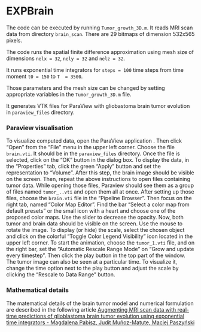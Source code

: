 # EXPBrain
The code can be executed by running `Tumor_growth_3D.m`.   It reads MRI scan data from directory  `brain_scan`. There are 29 bitmaps of dimension 532x565 pixels.

The code runs the spatial finite difference approximation using mesh size of  dimensions `nelx = 32`, `nely = 32` and `nelz = 32`. 
  
It runs exponential time integrators for `steps = 100` time steps from time moment `t0 = 150` to `T  = 3500`. 

Those parameters and the mesh size can be changed by setting appropriate variables in the `Tumor_growth_3D.m` file.
  
It generates VTK files for ParaView with gliobastoma brain tumor evolution in `paraview_files` directory.

### Paraview visualisation
To visualize computed data, open the ParaView application . Then click “Open” from the “File” menu in the upper left corner. Choose the file `brain.vti`. It should be in the `paraview_files` directory. Once the file is selected, click on the “OK” button in the dialog box. To display the data, in the “Properties” tab, click the green “Apply” button and set the representation to “Volume”. After this step, the brain image should be visible on the screen. Then, repeat the above instructions to open files containing tumor data. While opening those files, Paraview should see them as a group of files named `tumor_..vti` and open them all at once. After setting up those files, choose the  `brain.vti` file in the “Pipeline Browser”. Then focus on the right tab, named “Color Map Editor”. Find the bar “Select a color map from default presets” or the small icon with a heart and choose one of the proposed color maps.
Use the slider to decrease the opacity. Now, both tumor and brain data should be visible on the screen. Use the mouse to rotate the image. To display (or hide) the scale, select the chosen object and click on the colorful “Toggle Color Legend Visibility” icon located in the upper left corner.
To start the animation, choose the `tumor_1.vti` file, and on the right bar, set the “Automatic Rescale Range Mode” on “Grow and update every timestep”. Then click the play button in the top part of the window. The tumor image can also be seen at a particular time. To visualize it, change the time option next to the play button and adjust the scale by clicking the “Rescale to Data Range” button.

### Mathematical details
The matematical details of the brain tumor model and numerical formulation are described in the following article [Augmenting MRI scan data with real-time predictions of glioblastoma brain tumor evolution using exponential time integrators - Magdalena Pabisz, Judit Muñoz-Matute, Maciej Paszyński ](https://arxiv.org/abs/2402.02273)
